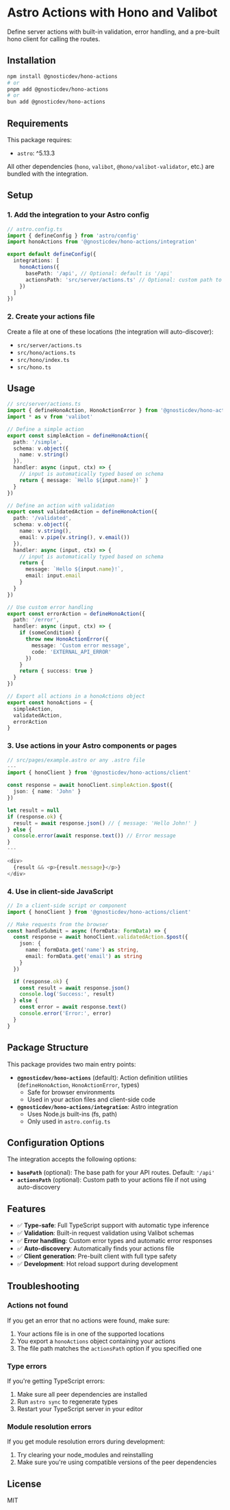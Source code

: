 # Astro Actions with Hono and Valibot

Define server actions with built-in validation, error handling, and a pre-built hono client for calling the routes.

## Installation

```bash
npm install @gnosticdev/hono-actions
# or
pnpm add @gnosticdev/hono-actions
# or
bun add @gnosticdev/hono-actions
```

## Requirements

This package requires:

- `astro`: ^5.13.3

All other dependencies (`hono`, `valibot`, `@hono/valibot-validator`, etc.) are bundled with the integration.

## Setup

### 1. Add the integration to your Astro config

```typescript
// astro.config.ts
import { defineConfig } from 'astro/config'
import honoActions from '@gnosticdev/hono-actions/integration'

export default defineConfig({
  integrations: [
    honoActions({
      basePath: '/api', // Optional: default is '/api'
      actionsPath: 'src/server/actions.ts' // Optional: custom path to your actions file
    })
  ]
})
```

### 2. Create your actions file

Create a file at one of these locations (the integration will auto-discover):

- `src/server/actions.ts`
- `src/hono/actions.ts`
- `src/hono/index.ts`
- `src/hono.ts`

## Usage

```typescript
// src/server/actions.ts
import { defineHonoAction, HonoActionError } from '@gnosticdev/hono-actions'
import * as v from 'valibot'

// Define a simple action
export const simpleAction = defineHonoAction({
  path: '/simple',
  schema: v.object({
    name: v.string()
  }),
  handler: async (input, ctx) => {
    // input is automatically typed based on schema
    return { message: `Hello ${input.name}!` }
  }
})

// Define an action with validation
export const validatedAction = defineHonoAction({
  path: '/validated',
  schema: v.object({
    name: v.string(),
    email: v.pipe(v.string(), v.email())
  }),
  handler: async (input, ctx) => {
    // input is automatically typed based on schema
    return {
      message: `Hello ${input.name}!`,
      email: input.email
    }
  }
})

// Use custom error handling
export const errorAction = defineHonoAction({
  path: '/error',
  handler: async (input, ctx) => {
    if (someCondition) {
      throw new HonoActionError({
        message: 'Custom error message',
        code: 'EXTERNAL_API_ERROR'
      })
    }
    return { success: true }
  }
})

// Export all actions in a honoActions object
export const honoActions = {
  simpleAction,
  validatedAction,
  errorAction
}
```

### 3. Use actions in your Astro components or pages

```typescript
// src/pages/example.astro or any .astro file
---
import { honoClient } from '@gnosticdev/hono-actions/client'

const response = await honoClient.simpleAction.$post({
  json: { name: 'John' }
})

let result = null
if (response.ok) {
  result = await response.json() // { message: 'Hello John!' }
} else {
  console.error(await response.text()) // Error message
}
---

<div>
  {result && <p>{result.message}</p>}
</div>
```

### 4. Use in client-side JavaScript

```typescript
// In a client-side script or component
import { honoClient } from '@gnosticdev/hono-actions/client'

// Make requests from the browser
const handleSubmit = async (formData: FormData) => {
  const response = await honoClient.validatedAction.$post({
    json: {
      name: formData.get('name') as string,
      email: formData.get('email') as string
    }
  })

  if (response.ok) {
    const result = await response.json()
    console.log('Success:', result)
  } else {
    const error = await response.text()
    console.error('Error:', error)
  }
}
```

## Package Structure

This package provides two main entry points:

- **`@gnosticdev/hono-actions`** (default): Action definition utilities (`defineHonoAction`, `HonoActionError`, types)
  - Safe for browser environments
  - Used in your action files and client-side code
- **`@gnosticdev/hono-actions/integration`**: Astro integration
  - Uses Node.js built-ins (fs, path)
  - Only used in `astro.config.ts`

## Configuration Options

The integration accepts the following options:

- **`basePath`** (optional): The base path for your API routes. Default: `'/api'`
- **`actionsPath`** (optional): Custom path to your actions file if not using auto-discovery

## Features

- ✅ **Type-safe**: Full TypeScript support with automatic type inference
- ✅ **Validation**: Built-in request validation using Valibot schemas
- ✅ **Error handling**: Custom error types and automatic error responses
- ✅ **Auto-discovery**: Automatically finds your actions file
- ✅ **Client generation**: Pre-built client with full type safety
- ✅ **Development**: Hot reload support during development

## Troubleshooting

### Actions not found

If you get an error that no actions were found, make sure:

1. Your actions file is in one of the supported locations
2. You export a `honoActions` object containing your actions
3. The file path matches the `actionsPath` option if you specified one

### Type errors

If you're getting TypeScript errors:

1. Make sure all peer dependencies are installed
2. Run `astro sync` to regenerate types
3. Restart your TypeScript server in your editor

### Module resolution errors

If you get module resolution errors during development:

1. Try clearing your node_modules and reinstalling
2. Make sure you're using compatible versions of the peer dependencies

## License

MIT
